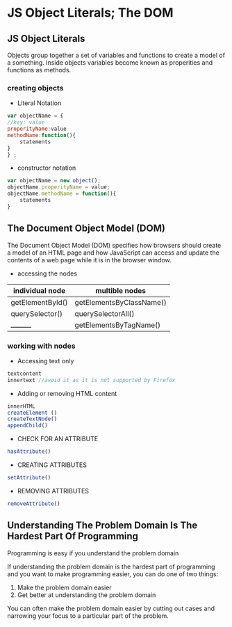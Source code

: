 # JS Object Literals; The DOM

## JS Object Literals

Objects group together a set of variables and functions to create a model
of a something. Inside objects variables become known as properities and functions as methods.

### creating objects
* Literal Notation
```javascript
var objectName = { 
//key: value 
properityName:value
methodName:function(){
    statements
}
} ;

``` 
* constructor notation
```javascript
var objectName = new object();
objectName.properityName = value;
objectName.methodName = function(){
    statements
}

```
## The Document Object Model (DOM)

The Document Object Model (DOM) specifies
how browsers should create a model of an HTML
page and how JavaScript can access and update the
contents of a web page while it is in the browser window.

* accessing the nodes

individual node | multible nodes 
----------------|---------------
getElementById()|getElementsByClassName()
querySelector()|querySelectorAll()
  ــــــــــ    | getElementsByTagName()


### working with nodes

- Accessing text only
```javascript
textcontent
innertext //avoid it as it is not supported by Firefox
```
- Adding or removing HTML content
```javascript
innerHTML
createElement ()
createTextNode()
appendChild()
```

- CHECK FOR AN ATTRIBUTE
```javascript
hasAttribute()
```
- CREATING ATTRIBUTES 
```javascript
setAttribute()
```
- REMOVING ATTRIBUTES
```javascript
removeAttribute() 
```

## Understanding The Problem Domain Is The Hardest Part Of Programming

Programming is easy if you understand the problem domain

If understanding the problem domain is the hardest part of programming and you want to make programming easier, you can do one of two things:

1. Make the problem domain easier
2. Get better at understanding the problem domain

You can often make the problem domain easier by cutting out cases and narrowing your focus to a particular part of the problem.